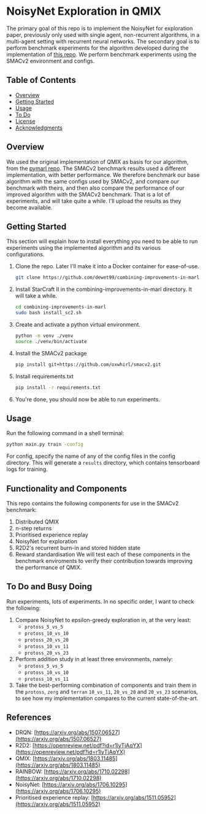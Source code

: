 # NoisyNet Exploration in QMIX

The primary goal of this repo is to implement the NoisyNet for exploration paper, previously only used with single agent, non-recurrent algorithms, in a multi-agent setting with recurrent neural networks. The secondary goal is to perform benchmark experiments for the algorithm developed during the implementation of [this repo](#https://github.com/dewet99/3d-virtual-environment-qmix). We perform benchmark experiments using the SMACv2 environment and configs.

## Table of Contents
- [Overview](#overview)
- [Getting Started](#getting-started)
- [Usage](#usage)
- [To Do](#to-do)
- [License](#license)
- [Acknowledgments](#acknowledgments)

## Overview
We used the original implementation of QMIX as basis for our algorithm, from the [pymarl repo](https://github.com/oxwhirl/pymarl). The SMACv2 benchmark results used a different implementation, with better performance. We therefore benchmark our base algorithm with the same configs used by SMACv2, and compare our benchmark with theirs, and then also compare the performance of our improved algorithm with the SMACv2 benchmark. That is a lot of experiments, and will take quite a while. I'll upload the results as they become available.

## Getting Started
This section will explain how to install everything you need to be able to run experiments using the implemented algorithm and its various configurations.

1. Clone the repo. Later I'll make it into a Docker container for ease-of-use.
    ```bash
    git clone https://github.com/dewet99/combining-improvements-in-marl.git
    ```

2. Install StarCraft II in the combining-improvements-in-marl directory. It will take a while.
    ```bash
    cd combining-improvements-in-marl
    sudo bash install_sc2.sh
    ```

4. Create and activate a python virtual environment.
    ```bash
    python -m venv ./venv
    source ./venv/bin/activate
    ```

4. Install the SMACv2 package
    ```bash
    pip install git+https://github.com/oxwhirl/smacv2.git
    ```

5. Install requirements.txt
    ```bash
    pip install -r requirements.txt
    ```
6. You're done, you should now be able to run experiments.

## Usage
Run the following command in a shell terminal:
```bash
python main.py train -config
```
For config, specify the name of any of the config files in the config directory.
This will generate a `results` directory, which contains tensorboard logs for training. 

## Functionality and Components
This repo contains the following components for use in the SMACv2 benchmark:
1. Distributed QMIX
2. n-step returns
3. Prioritised experience replay
4. NoisyNet for exploration
5. R2D2's recurrent burn-in and stored hidden state
6. Reward standardisation
We will test each of these components in the benchmark enviroments to verify their contribution towards improving the performance of QMIX.

## To Do and Busy Doing
Run experiments, lots of experiments. In no specific order, I want to check the following:
1. Compare NoisyNet to epsilon-greedy exploration in, at the very least:
    - `protoss_5_vs_5`
    - `protoss_10_vs_10`
    - `protoss_20_vs_20`
    - `protoss_10_vs_11`
    - `protoss_20_vs_23`
2. Perform addition study in at least three environments, namely:
    - `protoss_5_vs_5`
    - `protoss_10_vs_10`
    - `protoss_10_vs_11`
3. Take the best-performing combination of components and train them in the `protoss`, `zerg` and `terran` `10_vs_11`, `20_vs_20` and `20_vs_23` scenarios, to see how my implementation compares to the current state-of-the-art.

## References
- DRQN: [https://arxiv.org/abs/1507.06527](https://arxiv.org/abs/1507.06527)
- R2D2: [https://openreview.net/pdf?id=r1lyTjAqYX](https://openreview.net/pdf?id=r1lyTjAqYX)
- QMIX: [https://arxiv.org/abs/1803.11485](https://arxiv.org/abs/1803.11485)
- RAINBOW: [https://arxiv.org/abs/1710.02298](https://arxiv.org/abs/1710.02298)
- NoisyNet: [https://arxiv.org/abs/1706.10295](https://arxiv.org/abs/1706.10295)
- Prioritised experience replay: [https://arxiv.org/abs/1511.05952](https://arxiv.org/abs/1511.05952)

    
    
        